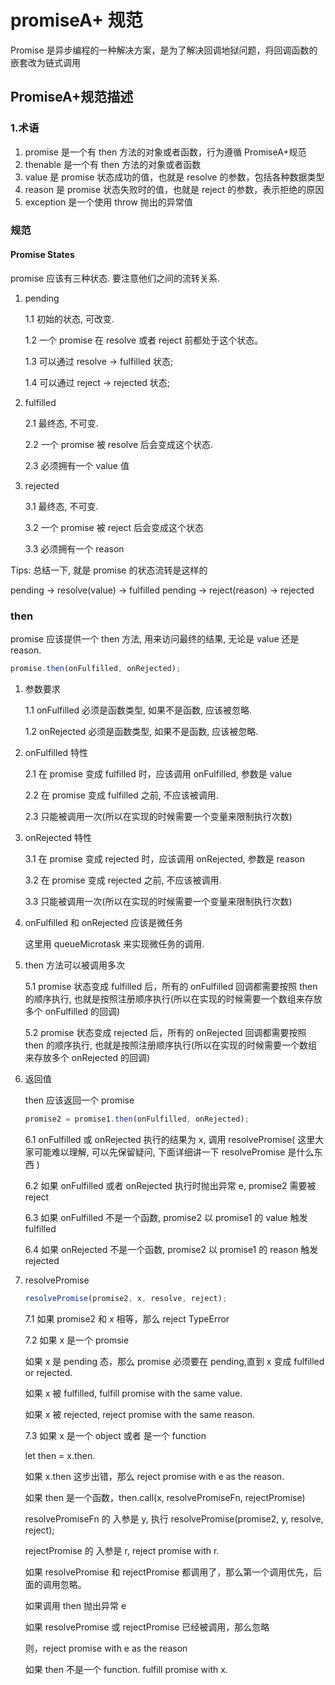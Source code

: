# promiseA+ 规范

Promise 是异步编程的一种解决方案，是为了解决回调地狱问题，将回调函数的嵌套改为链式调用

## PromiseA+规范描述

### 1.术语

1. promise 是一个有 then 方法的对象或者函数，行为遵循 PromiseA+规范
2. thenable 是一个有 then 方法的对象或者函数
3. value 是 promise 状态成功的值，也就是 resolve 的参数，包括各种数据类型
4. reason 是 promise 状态失败时的值，也就是 reject 的参数，表示拒绝的原因
5. exception 是一个使用 throw 抛出的异常值

### 规范

#### Promise States

promise 应该有三种状态. 要注意他们之间的流转关系.

1. pending

    1.1 初始的状态, 可改变.

    1.2 一个 promise 在 resolve 或者 reject 前都处于这个状态。

    1.3 可以通过 resolve -> fulfilled 状态;

    1.4 可以通过 reject -> rejected 状态;

2. fulfilled

    2.1 最终态, 不可变.

    2.2 一个 promise 被 resolve 后会变成这个状态.

    2.3 必须拥有一个 value 值

3. rejected

    3.1 最终态, 不可变.

    3.2 一个 promise 被 reject 后会变成这个状态

    3.3 必须拥有一个 reason

Tips: 总结一下, 就是 promise 的状态流转是这样的

pending -> resolve(value) -> fulfilled
pending -> reject(reason) -> rejected

### then

promise 应该提供一个 then 方法, 用来访问最终的结果, 无论是 value 还是 reason.

```js
promise.then(onFulfilled, onRejected);
```

1. 参数要求

    1.1 onFulfilled 必须是函数类型, 如果不是函数, 应该被忽略.

    1.2 onRejected 必须是函数类型, 如果不是函数, 应该被忽略.

2. onFulfilled 特性

    2.1 在 promise 变成 fulfilled 时，应该调用 onFulfilled, 参数是 value

    2.2 在 promise 变成 fulfilled 之前, 不应该被调用.

    2.3 只能被调用一次(所以在实现的时候需要一个变量来限制执行次数)

3. onRejected 特性

    3.1 在 promise 变成 rejected 时，应该调用 onRejected, 参数是 reason

    3.2 在 promise 变成 rejected 之前, 不应该被调用.

    3.3 只能被调用一次(所以在实现的时候需要一个变量来限制执行次数)

4. onFulfilled 和 onRejected 应该是微任务

    这里用 queueMicrotask 来实现微任务的调用.

5. then 方法可以被调用多次

    5.1 promise 状态变成 fulfilled 后，所有的 onFulfilled 回调都需要按照 then 的顺序执行, 也就是按照注册顺序执行(所以在实现的时候需要一个数组来存放多个 onFulfilled 的回调)

    5.2 promise 状态变成 rejected 后，所有的 onRejected 回调都需要按照 then 的顺序执行, 也就是按照注册顺序执行(所以在实现的时候需要一个数组来存放多个 onRejected 的回调)

6. 返回值

    then 应该返回一个 promise

    ```js
    promise2 = promise1.then(onFulfilled, onRejected);
    ```

    6.1 onFulfilled 或 onRejected 执行的结果为 x, 调用 resolvePromise( 这里大家可能难以理解, 可以先保留疑问, 下面详细讲一下 resolvePromise 是什么东西 )

    6.2 如果 onFulfilled 或者 onRejected 执行时抛出异常 e, promise2 需要被 reject

    6.3 如果 onFulfilled 不是一个函数, promise2 以 promise1 的 value 触发 fulfilled

    6.4 如果 onRejected 不是一个函数, promise2 以 promise1 的 reason 触发 rejected

7. resolvePromise

    ```js
    resolvePromise(promise2, x, resolve, reject);
    ```

    7.1 如果 promise2 和 x 相等，那么 reject TypeError

    7.2 如果 x 是一个 promsie

    如果 x 是 pending 态，那么 promise 必须要在 pending,直到 x 变成 fulfilled or rejected.

    如果 x 被 fulfilled, fulfill promise with the same value.

    如果 x 被 rejected, reject promise with the same reason.

    7.3 如果 x 是一个 object 或者 是一个 function

    let then = x.then.

    如果 x.then 这步出错，那么 reject promise with e as the reason.

    如果 then 是一个函数，then.call(x, resolvePromiseFn, rejectPromise)

    resolvePromiseFn 的 入参是 y, 执行 resolvePromise(promise2, y, resolve, reject);

    rejectPromise 的 入参是 r, reject promise with r.

    如果 resolvePromise 和 rejectPromise 都调用了，那么第一个调用优先，后面的调用忽略。

    如果调用 then 抛出异常 e

    如果 resolvePromise 或 rejectPromise 已经被调用，那么忽略

    则，reject promise with e as the reason

    如果 then 不是一个 function. fulfill promise with x.
